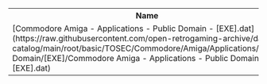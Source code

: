 <table>
<tr><th>Name</th><th>Size</th></tr>
<tr><td>[Commodore Amiga - Applications - Public Domain - [EXE].dat](https://raw.githubusercontent.com/open-retrogaming-archive/dat-catalog/main/root/basic/TOSEC/Commodore/Amiga/Applications/Public Domain/[EXE]/Commodore Amiga - Applications - Public Domain - [EXE].dat)</td><td>10499</td></tr>
</table>
